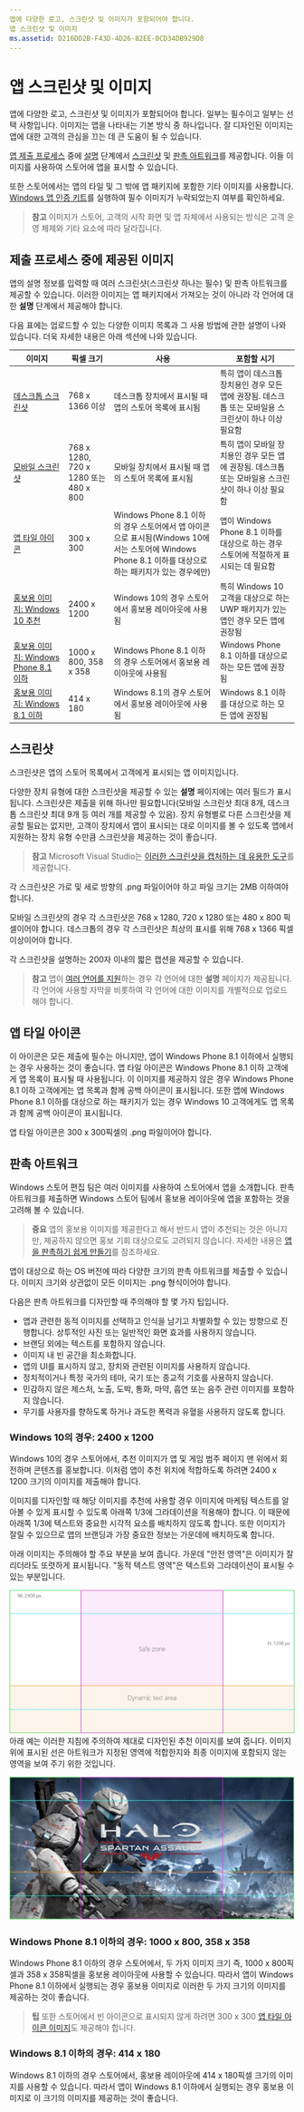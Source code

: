```yaml
---
앱에 다양한 로고, 스크린샷 및 이미지가 포함되어야 합니다.
앱 스크린샷 및 이미지
ms.assetid: D216DD2B-F43D-4D26-82EE-0CD34DB929D8
---
```


# 앱 스크린샷 및 이미지


앱에 다양한 로고, 스크린샷 및 이미지가 포함되어야 합니다. 일부는 필수이고 일부는 선택 사항입니다. 이미지는 앱을 나타내는 기본 방식 중 하나입니다. 잘 디자인된 이미지는 앱에 대한 고객의 관심을 끄는 데 큰 도움이 될 수 있습니다.

[앱 제출 프로세스](app-submissions.md) 중에 [설명](create-app-descriptions.md) 단계에서 [스크린샷](#screenshots) 및 [판촉 아트워크](#promotional-artwork)를 제공합니다. 이들 이미지를 사용하여 스토어에 앱을 표시할 수 있습니다.

또한 스토어에서는 앱의 타일 및 그 밖에 앱 패키지에 포함한 기타 이미지를 사용합니다. [Windows 앱 인증 키트](https://msdn.microsoft.com/library/windows/apps/mt186449)를 실행하여 필수 이미지가 누락되었는지 여부를 확인하세요.

> **참고** 이미지가 스토어, 고객의 시작 화면 및 앱 자체에서 사용되는 방식은 고객 운영 체제와 기타 요소에 따라 달라집니다.


## 제출 프로세스 중에 제공된 이미지

앱의 설명 정보를 입력할 때 여러 스크린샷(스크린샷 하나는 필수) 및 판촉 아트워크를 제공할 수 있습니다. 이러한 이미지는 앱 패키지에서 가져오는 것이 아니라 각 언어에 대한 **설명** 단계에서 제공해야 합니다.

다음 표에는 업로드할 수 있는 다양한 이미지 목록과 그 사용 방법에 관한 설명이 나와 있습니다. 더욱 자세한 내용은 아래 섹션에 나와 있습니다.

| 이미지                                                       | 픽셀 크기                           | 사용                                                                                                                                                                           | 포함할 시기                                                                                                                                            |
|-------------------------------------------------------------|--------------------------------------|---------------------------------------------------------------------------------------------------------------------------------------------------------------------------------|------------------------------------------------------------------------------------------------------------------------------------------------------------|
| [데스크톱 스크린샷](#screenshots)                         | 768 x 1366 이상                 | 데스크톱 장치에서 표시될 때 앱의 스토어 목록에 표시됨                                                                                                          | 특히 앱이 데스크톱 장치용인 경우 모든 앱에 권장됨. 데스크톱 또는 모바일용 스크린샷이 하나 이상 필요함 |
| [모바일 스크린샷](#screenshots)                          | 768 x 1280, 720 x 1280 또는 480 x 800 | 모바일 장치에서 표시될 때 앱의 스토어 목록에 표시됨                                                                                                           | 특히 앱이 모바일 장치용인 경우 모든 앱에 권장됨. 데스크톱 또는 모바일용 스크린샷이 하나 이상 필요함  |
| [앱 타일 아이콘](#app-tile-icon)                             | 300 x 300                            | Windows Phone 8.1 이하의 경우 스토어에서 앱 아이콘으로 표시됨(Windows 10에서는 스토어에 Windows Phone 8.1 이하를 대상으로 하는 패키지가 있는 경우에만) | 앱이 Windows Phone 8.1 이하를 대상으로 하는 경우 스토어에 적절하게 표시되는 데 필요함                                                                 |
| [홍보용 이미지: Windows 10 추천](#promotional-artwork) | 2400 x 1200                          | Windows 10의 경우 스토어에서 홍보용 레이아웃에 사용됨                                                                                                                        | 특히 Windows 10 고객을 대상으로 하는 UWP 패키지가 있는 앱인 경우 모든 앱에 권장됨                                                               |
| [홍보용 이미지: Windows Phone 8.1 이하](#promotional-artwork) | 1000 x 800, 358 x 358                | Windows Phone 8.1 이하의 경우 스토어에서 홍보용 레이아웃에 사용됨                                                                                                     | Windows Phone 8.1 이하를 대상으로 하는 모든 앱에 권장됨                                                                                           |
| [홍보용 이미지: Windows 8.1 이하](#promotional-artwork)        | 414 x 180                            | Windows 8.1의 경우 스토어에서 홍보용 레이아웃에 사용됨                                                                                                                       | Windows 8.1 이하를 대상으로 하는 모든 앱에 권장됨                                                                                                 |
 

## 스크린샷

스크린샷은 앱의 스토어 목록에서 고객에게 표시되는 앱 이미지입니다.

다양한 장치 유형에 대한 스크린샷을 제공할 수 있는 **설명** 페이지에는 여러 필드가 표시됩니다. 스크린샷은 제출을 위해 하나만 필요합니다(모바일 스크린샷 최대 8개, 데스크톱 스크린샷 최대 9개 등 여러 개를 제공할 수 있음). 장치 유형별로 다른 스크린샷을 제공할 필요는 없지만, 고객이 장치에서 앱이 표시되는 대로 이미지를 볼 수 있도록 앱에서 지원하는 장치 유형 수만큼 스크린샷을 제공하는 것이 좋습니다.

> **참고** Microsoft Visual Studio는 [이러한 스크린샷을 캡처하는 데 유용한 도구](http://go.microsoft.com/fwlink/p/?LinkId=221135)를 제공합니다.


각 스크린샷은 가로 및 세로 방향의 .png 파일이어야 하고 파일 크기는 2MB 이하여야 합니다.

모바일 스크린샷의 경우 각 스크린샷은 768 x 1280, 720 x 1280 또는 480 x 800 픽셀이어야 합니다. 데스크톱의 경우 각 스크린샷은 최상의 표시를 위해 768 x 1366 픽셀 이상이어야 합니다.

각 스크린샷을 설명하는 200자 이내의 짧은 캡션을 제공할 수 있습니다.

> **참고** 앱이 [여러 언어를 지원](supported-languages.md)하는 경우 각 언어에 대한 **설명** 페이지가 제공됩니다. 각 언어에 사용할 자막을 비롯하여 각 언어에 대한 이미지를 개별적으로 업로드해야 합니다.


## 앱 타일 아이콘

이 아이콘은 모든 제출에 필수는 아니지만, 앱이 Windows Phone 8.1 이하에서 실행되는 경우 사용하는 것이 좋습니다. 앱 타일 아이콘은 Windows Phone 8.1 이하 고객에게 앱 목록이 표시될 때 사용됩니다. 이 이미지를 제공하지 않은 경우 Windows Phone 8.1 이하 고객에게는 앱 목록과 함께 공백 아이콘이 표시됩니다. 또한 앱에 Windows Phone 8.1 이하를 대상으로 하는 패키지가 있는 경우 Windows 10 고객에게도 앱 목록과 함께 공백 아이콘이 표시됩니다.

앱 타일 아이콘은 300 x 300픽셀의 .png 파일이어야 합니다.

## 판촉 아트워크


Windows 스토어 편집 팀은 여러 이미지를 사용하여 스토어에서 앱을 소개합니다. 판촉 아트워크를 제출하면 Windows 스토어 팀에서 홍보용 레이아웃에 앱을 포함하는 것을 고려해 볼 수 있습니다.

> **중요** 앱의 홍보용 이미지를 제공한다고 해서 반드시 앱이 추천되는 것은 아니지만, 제공하지 않으면 홍보 기회 대상으로도 고려되지 않습니다. 자세한 내용은 [앱을 판촉하기 쉽게 만들기](make-your-app-easier-to-promote.md)를 참조하세요.


앱이 대상으로 하는 OS 버전에 따라 다양한 크기의 판촉 아트워크를 제출할 수 있습니다. 이미지 크기와 상관없이 모든 이미지는 .png 형식이어야 합니다.

다음은 판촉 아트워크를 디자인할 때 주의해야 할 몇 가지 팁입니다.

-   앱과 관련한 동적 이미지를 선택하고 인식을 남기고 차별화할 수 있는 방향으로 진행합니다. 상투적인 사진 또는 일반적인 화면 효과를 사용하지 않습니다.
-   브랜딩 외에는 텍스트를 포함하지 않습니다.
-   이미지 내 빈 공간을 최소화합니다.
-   앱의 UI를 표시하지 않고, 장치와 관련된 이미지를 사용하지 않습니다.
-   정치적이거나 특정 국가의 테마, 국기 또는 종교적 기호를 사용하지 않습니다.
-   민감하지 않은 제스처, 노출, 도박, 통화, 마약, 흡연 또는 음주 관련 이미지를 포함하지 않습니다.
-   무기를 사용자를 향하도록 하거나 과도한 폭력과 유혈을 사용하지 않도록 합니다.

### Windows 10의 경우: 2400 x 1200

Windows 10의 경우 스토어에서, 추천 이미지가 앱 및 게임 범주 페이지 맨 위에서 회전하며 콘텐츠를 홍보합니다. 이처럼 앱이 추천 위치에 적합하도록 하려면 2400 x 1200 크기의 이미지를 제출해야 합니다.

이미지를 디자인할 때 해당 이미지를 추천에 사용할 경우 이미지에 마케팅 텍스트를 알아볼 수 있게 표시할 수 있도록 아래쪽 1/3에 그라데이션을 적용해야 합니다. 이 때문에 아래쪽 1/3에 텍스트와 중요한 시각적 요소를 배치하지 않도록 합니다. 또한 이미지가 잘릴 수 있으므로 앱의 브랜딩과 가장 중요한 정보는 가운데에 배치하도록 합니다.

아래 이미지는 주의해야 할 주요 부분을 보여 줍니다. 가운데 "안전 영역"은 이미지가 잘리더라도 또렷하게 표시됩니다. "동적 텍스트 영역"은 텍스트와 그라데이션이 표시될 수 있는 부분입니다.

![추천 이미지에 대한 지침](images/spotlight1.jpg)
아래 예는 이러한 지침에 주의하여 제대로 디자인된 추천 이미지를 보여 줍니다. 이미지 위에 표시된 선은 아트워크가 지정된 영역에 적합한지와 최종 이미지에 포함되지 않는 영역을 보여 주기 위한 것입니다.

![제대로 디자인된 추천 이미지](images/spotlight2.jpg)
### Windows Phone 8.1 이하의 경우: 1000 x 800, 358 x 358

Windows Phone 8.1 이하의 경우 스토어에서, 두 가지 이미지 크기 즉, 1000 x 800픽셀과 358 x 358픽셀을 홍보용 레이아웃에 사용할 수 있습니다. 따라서 앱이 Windows Phone 8.1 이하에서 실행되는 경우 홍보용 이미지로 이러한 두 가지 크기의 이미지를 제공하는 것이 좋습니다.

> **팁** 또한 스토어에서 빈 아이콘으로 표시되지 않게 하려면 300 x 300 [앱 타일 아이콘 이미지](#app-tile-icon)도 제공해야 합니다.


### Windows 8.1 이하의 경우: 414 x 180

Windows 8.1 이하의 경우 스토어에서, 홍보용 레이아웃에 414 x 180픽셀 크기의 이미지를 사용할 수 있습니다. 따라서 앱이 Windows 8.1 이하에서 실행되는 경우 홍보용 이미지로 이 크기의 이미지를 제공하는 것이 좋습니다.


<!--HONumber=Mar16_HO1-->


